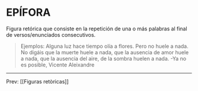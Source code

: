 # EPÍFORA
Figura retórica que consiste en la repetición de una o más palabras al final de versos/enunciados consecutivos. 

>Ejemplos: 
Alguna luz hace tiempo olía a flores. Pero no huele a nada.
No digáis que la muerte huele a nada, que la ausencia de amor huele a nada,
que la ausencia del aire, de la sombra huelen a nada.
-Ya no es posible, Vicente Aleixandre


___
Prev: [[Figuras retòricas]]